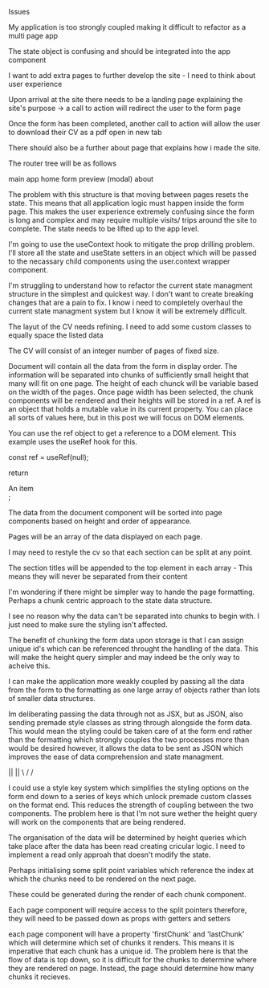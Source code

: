 Issues

My application is too strongly coupled making it difficult to refactor as a multi page app

The state object is confusing and should be integrated into the app component

I want to add extra pages to further develop the site - I need to think about user experience

Upon arrival at the site there needs to be a landing page explaining the site's purpose -> a call to action will redirect the user to the form page

Once the form has been completed, another call to action will allow the user to download their CV as a pdf open in new tab

There should also be a further about page that explains how i made the site.

The router tree will be as follows

main
    app
        home
        form
            preview (modal)
        about

The problem with this structure is that moving between pages resets the state. This means that all application logic must happen inside the form page. This makes the user experience extremely confusing since the form is long and complex and may require multiple visits/ trips around the site to complete. The state needs to be lifted up to the app level.

I'm going to use the useContext hook to mitigate the prop drilling problem. I'll store all the state and useState setters in an object which will be passed to the necassary child components using the user.context wrapper component.

I'm struggling to understand how to refactor the current state managment structure in the simplest and quickest way. I don't want to create breaking changes that are a pain to fix. I know i need to completely overhaul the current state managment system but I know it will be extremely difficult.

The layut of the CV needs refining. I need to add some custom classes to equally space the listed data

The CV will consist of an integer number of pages of fixed size.

Document will contain all the data from the form in display order. The information will be separated into chunks of sufficiently small height that many will fit on one page. The height of each chunck will be variable based on the width of the pages. Once page width has been selected, the chunk components will be rendered and their heights will be stored in a ref. A ref is an object that holds a mutable value in its current property. You can place all sorts of values here, but in this post we will focus on DOM elements.

You can use the ref object to get a reference to a DOM element. This example uses the useRef hook for this.

const ref = useRef(null);

return <div ref={ref}>An item</div>;

The data from the document component will be sorted into page components based on height and order of appearance.

Pages will be an array of the data displayed on each page.

I may need to restyle the cv so that each section can be split at any point.

The section titles will be appended to the top element in each array - This means they will never be separated from their content



I'm wondering if there might be simpler way to hande the page formatting. Perhaps a chunk centric approach to the state data structure.

I see no reason why the data can't be separated into chunks to begin with. I just need to make sure the styling isn't affected.

The benefit of chunking the form data upon storage is that I can assign unique id's which can be referenced throught the handling of the data. This will make the height query simpler and may indeed be the only way to acheive this.

I can make the application more weakly coupled by passing all the data from the form to the formatting as one large array of objects rather than lots of smaller data structures.

Im deliberating passing the data through not as JSX, but as JSON, also sending premade style classes as string through alongside the form data. This would mean the styling could be taken care of at the form end rather than the formatting which strongly couples the two processes more than would be desired however, it allows the data to be sent as JSON which improves the ease of data comprehension and state managment.

   ||
   ||
  \  /
   \/

I could use a style key system which simplifies the styling options on the form end down to a series of keys which unlock premade custom classes on the format end. This reduces the strength of coupling between the two components. The problem here is that I'm not sure wether the height query will work on the components that are being rendered.

The organisation of the data will be determined by height queries which take place after the data has been read creating cricular logic.
I need to implement a read only approah that doesn't modify the state.

Perhaps initialising some split point variables which reference the index at which the chunks need to be rendered on the next page.

These could be generated during the render of each chunk component.

Each page component will require access to the split pointers therefore, they will need to be passed down as props with getters and setters

each page component will have a property 'firstChunk' and 'lastChunk' which will determine which set of chunks it renders. This means it is imperative that each chunk has a unique id. The problem here is that the flow of data is top down, so it is difficult for the chunks to determine where they are rendered on page. Instead, the page should determine how many chunks it recieves.